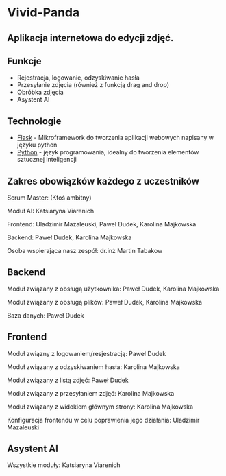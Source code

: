 # Vivid-Panda
## Aplikacja internetowa do edycji zdjęć.

## Funkcje

- Rejestracja, logowanie, odzyskiwanie hasła
- Przesyłanie zdjęcia (również z funkcją drag and drop)
- Obróbka zdjęcia
- Asystent AI

## Technologie
- [Flask](https://flask.palletsprojects.com/en/3.0.x/)  - Mikroframework do tworzenia aplikacji webowych napisany w języku python
- [Python](https://docs.python.org/pl/3.8/reference/index.html#reference-index) - język programowania, idealny do tworzenia elementów sztucznej inteligencji

## Zakres obowiązków każdego z uczestników

Scrum Master: (Ktoś ambitny)

Moduł AI: Katsiaryna Viarenich

Frontend: Uladzimir Mazaleuski, Paweł Dudek, Karolina Majkowska 

Backend: Paweł Dudek, Karolina Majkowska


Osoba wspierająca nasz zespół: dr.inż Martin Tabakow

## Backend
Moduł związany z obsługą użytkownika: Paweł Dudek, Karolina Majkowska

Moduł związany z obsługą plików: Paweł Dudek, Karolina Majkowska

Baza danych: Paweł Dudek

## Frontend
Moduł związny z logowaniem/resjestracją: Paweł Dudek

Moduł związany z odzyskiwaniem hasła: Karolina Majkowska

Moduł związany z listą zdjęć: Paweł Dudek

Moduł związany z przesyłaniem zdjęć: Karolina Majkowska

Moduł związany z widokiem głównym strony: Karolina Majkowska

Konfiguracja frontendu w celu poprawienia jego działania: Uladzimir Mazaleuski

## Asystent AI
Wszystkie moduły: Katsiaryna Viarenich 
